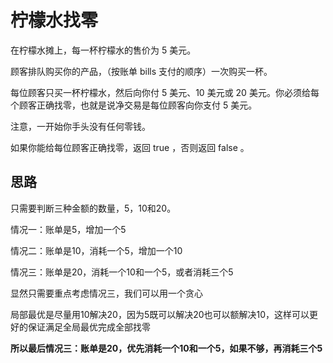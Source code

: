 # 柠檬水找零

在柠檬水摊上，每一杯柠檬水的售价为 5 美元。

顾客排队购买你的产品，（按账单 bills 支付的顺序）一次购买一杯。

每位顾客只买一杯柠檬水，然后向你付 5 美元、10 美元或 20 美元。你必须给每个顾客正确找零，也就是说净交易是每位顾客向你支付 5 美元。

注意，一开始你手头没有任何零钱。

如果你能给每位顾客正确找零，返回 true ，否则返回 false 。

## 思路

只需要判断三种金额的数量，5，10和20。

情况一：账单是5，增加一个5

情况二：账单是10，消耗一个5，增加一个10

情况三：账单是20，消耗一个10和一个5，或者消耗三个5

显然只需要重点考虑情况三，我们可以用一个贪心

局部最优是尽量用10解决20，因为5既可以解决20也可以额解决10，这样可以更好的保证满足全局最优完成全部找零

**所以最后情况三：账单是20，优先消耗一个10和一个5，如果不够，再消耗三个5**